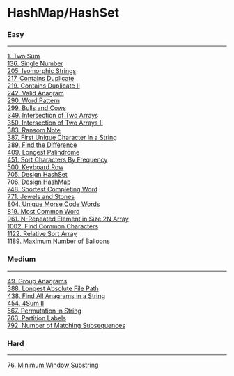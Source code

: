 # HashMap/HashSet

### Easy
---
[1. Two Sum](solutions/0001-Two%20Sum.md)</br>
[136. Single Number](solutions/0136-Single%20Number.md)</br>
[205. Isomorphic Strings](solutions/0205-Isomorphic%20Strings.md)</br>
[217. Contains Duplicate](solutions/0217-Contains%20Duplicate.md)</br>
[219. Contains Duplicate II](solutions/0219-Contains%20Duplicate%20II.md)</br>
[242. Valid Anagram](solutions/0242-Valid%20Anagram.md)</br>
[290. Word Pattern](solutions/0290-Word%20Pattern.md)</br>
[299. Bulls and Cows](solutions/0299-Bulls%20and%20Cows.md)</br>
[349. Intersection of Two Arrays](solutions/0349-Intersection%20of%20Two%20Arrays.md)</br>
[350. Intersection of Two Arrays II](solutions/0350-Intersection%20of%20Two%20Arrays%20II.md)</br>
[383. Ransom Note](solutions/0383-Ransom%20Note.md)</br>
[387. First Unique Character in a String](solutions/0387-First%20Unique%20Character%20in%20a%20String.md)</br>
[389. Find the Difference](solutions/0389-Find%20the%20Difference.md)</br>
[409. Longest Palindrome](solutions/0409-Longest%20Palindrome.md)</br>
[451. Sort Characters By Frequency](solutions/0451-Sort%20Characters%20By%20Frequency.md)</br>
[500. Keyboard Row](solutions/0500-Keyboard%20Row.md)</br>
[705. Design HashSet](solutions/0705-Design%20HashSet.md)</br>
[706. Design HashMap](solutions/0706-Design%20HashMap.md)</br>
[748. Shortest Completing Word](solutions/0748-Shortest%20Completing%20Word.md)</br>
[771. Jewels and Stones](solutions/0771-Jewels%20and%20Stones.md)</br>
[804. Unique Morse Code Words](solutions/0804-Unique%20Morse%20Code%20Words.md)</br>
[819. Most Common Word](solutions/0819-Most%20Common%20Word.md)</br>
[961. N-Repeated Element in Size 2N Array](solutions/0961-N-Repeated%20Element%20in%20Size%202N%20Array.md)</br>
[1002. Find Common Characters](solutions/1002-Find%20Common%20Characters.md)</br>
[1122. Relative Sort Array](solutions/1122-Relative%20Sort%20Array.md)</br>
[1189. Maximum Number of Balloons](solutions/1189-Maximum%20Number%20of%20Balloons.md)</br>

### Medium
---
[49. Group Anagrams](solutions/0049-Group%20Anagrams.md)</br>
[388. Longest Absolute File Path](solutions/0388-Longest%20Absolute%20File%20Path.md)</br>
[438. Find All Anagrams in a String](solutions/0438-Find%20All%20Anagrams%20in%20a%20String.md)</br>
[454. 4Sum II](solutions/0454-4Sum%20II.md)</br>
[567. Permutation in String](solutions/0567-Permutation%20in%20String.md)</br>
[763. Partition Labels](solutions/0763-Partition%20Labels.md)</br>
[792. Number of Matching Subsequences](solutions/0792-Number%20of%20Matching%20Subsequences.md)</br>

### Hard
---
[76. Minimum Window Substring](solutions/0076-Minimum%20Window%20Substring.md)</br>